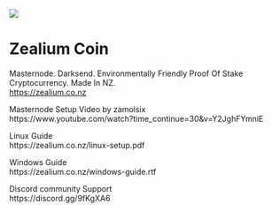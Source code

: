 <div style="text -align:center"><img src ="https://zealium.co.nz/img/final-logo.png" /></div>

# Zealium Coin
Masternode. Darksend. Environmentally Friendly Proof Of Stake Cryptocurrency. Made In NZ.<br>
https://zealium.co.nz<br>
<p>
Masternode Setup Video by zamolsix<br>
https://www.youtube.com/watch?time_continue=30&v=Y2JghFYmniE
<p>
Linux Guide <br>
https://zealium.co.nz/linux-setup.pdf
<p>
Windows Guide<br>
https://zealium.co.nz/windows-guide.rtf
<p>
Discord community Support<br>
https://discord.gg/9fKgXA6
